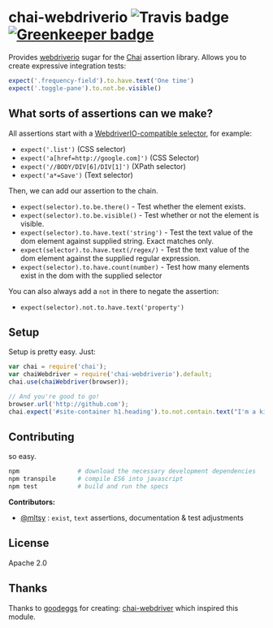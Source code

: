 # chai-webdriverio ![Travis badge](https://travis-ci.org/marcodejongh/chai-webdriverio.svg?branch=master) [![Greenkeeper badge](https://badges.greenkeeper.io/marcodejongh/chai-webdriverio.svg)](https://greenkeeper.io/)



Provides [webdriverio](https://npmjs.org/package/webdriverio) sugar for the [Chai](http://chaijs.com/) assertion library. Allows you to create expressive integration tests:

```javascript
expect('.frequency-field').to.have.text('One time')
expect('.toggle-pane').to.not.be.visible()
```

## What sorts of assertions can we make?

All assertions start with a [WebdriverIO-compatible selector](http://webdriver.io/guide/usage/selectors.html), for example:

- `expect('.list')` (CSS selector)
- `expect('a[href=http://google.com]')` (CSS Selector)
- `expect('//BODY/DIV[6]/DIV[1]')` (XPath selector)
- `expect('a*=Save')` (Text selector)

Then, we can add our assertion to the chain.

- `expect(selector).to.be.there()` - Test whether the element exists.
- `expect(selector).to.be.visible()` - Test whether or not the element is visible.
- `expect(selector).to.have.text('string')` - Test the text value of the dom element against supplied string. Exact matches only.
- `expect(selector).to.have.text(/regex/)` - Test the text value of the dom element against the supplied regular expression.
- `expect(selector).to.have.count(number)` - Test how many elements exist in the dom with the supplied selector

You can also always add a `not` in there to negate the assertion:

- `expect(selector).not.to.have.text('property')`

## Setup

Setup is pretty easy. Just:

```javascript
var chai = require('chai');
var chaiWebdriver = require('chai-webdriverio').default;
chai.use(chaiWebdriver(browser));

// And you're good to go!
browser.url('http://github.com');
chai.expect('#site-container h1.heading').to.not.contain.text("I'm a kitty!");
```

## Contributing

so easy.

```bash
npm                # download the necessary development dependencies
npm transpile      # compile ES6 into javascript
npm test           # build and run the specs
```

**Contributors:**

* [@mltsy](https://github.com/mltsy) : `exist`, `text` assertions, documentation & test adjustments

## License

Apache 2.0

## Thanks
Thanks to [goodeggs](https://github.com/goodeggs/) for creating: [chai-webdriver](https://github.com/goodeggs/chai-webdriver) which inspired this module.

